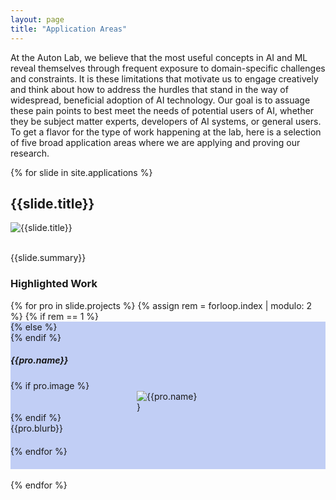 ```yaml
---
layout: page
title: "Application Areas"
---
```


At the Auton Lab, we believe that the most useful concepts in AI and ML reveal themselves through frequent exposure to domain-specific challenges and constraints.
It is these limitations that motivate us to engage creatively and think about how to address the hurdles that stand in the way of widespread, beneficial adoption of AI technology.
Our goal is to assuage these pain points to best meet the needs of potential users of AI, whether they be subject matter experts, developers of AI systems, or general users.
To get a flavor for the type of work happening at the lab, here is a selection of five broad application areas where we are applying and proving our research.

{% for slide in site.applications %}
<div class="row checker application-body" style="margin:auto;justify-content:center;width:100%;max-width:1000px">
  <h2 class="application-title">{{slide.title}}</h2>
  <img src="{{slide.splash | relative_url}}" alt="{{slide.title}}">
  <p><br/>{{slide.summary}}</p>
  <h3 class="highlighted-work-title">Highlighted Work</h3>
  {% for pro in slide.projects %}
  {% assign rem = forloop.index | modulo: 2 %}
    {% if rem == 1 %}
      <div class="row" style="background-color:#c1cef5;padding-bottom:20px">
    {% else %}
      <div class="row" style="padding-bottom:20px">
    {% endif %}
      <h5 class="pro-name">{{pro.name}}</h5>
      {% if pro.image %}
      <div class="row" style="margin:0 auto;width:100;max-width:400px">
        <img src="{{pro.image | relative_url}}" alt="{{pro.name}}">
      </div>
      {% endif %}
      <div class="row pro-blurb" style="width:100%">
        {{pro.blurb}}
      </div>
    </div>
  {% endfor %}
</div>
<div>
&nbsp;
</div>
{% endfor %}
